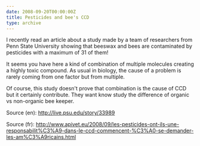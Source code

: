 ```yaml
---
date: 2008-09-20T00:00:00Z
title: Pesticides and bee's CCD
type: archive
---
```


I recently read an article about a study made by a team of researchers from Penn State University showing that beeswax and bees are contaminated by pesticides with a maximum of 31 of them!

It seems you have here a kind of combination of multiple molecules creating a highly toxic compound.  As usual in biology, the cause of a problem is rarely coming from one factor but from multiple.

Of course, this study doesn't prove that combination is the cause of CCD but it certainly contribute. They want know study the difference of organic vs non-organic bee keeper.

Source (en): <http://live.psu.edu/story/33989>

Source (fr): <http://www.apivet.eu/2008/09/les-pesticides-ont-ils-une-responsabilit%C3%A9-dans-le-ccd-commencent-%C3%A0-se-demander-les-am%C3%A9ricains.html>